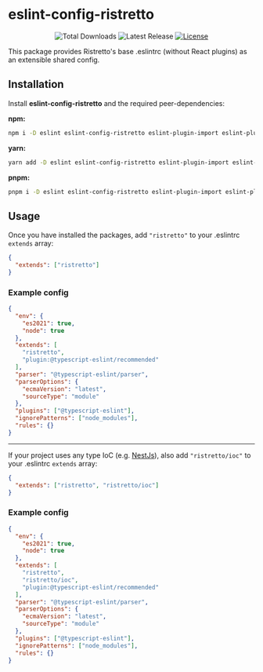 # eslint-config-ristretto

<p align="center">
    <img src="https://img.shields.io/npm/dt/eslint-config-ristretto.svg" alt="Total Downloads" />
    <img src="https://img.shields.io/npm/v/eslint-config-ristretto.svg" alt="Latest Release" />
    <a href="https://github.com/just-koohii/eslint-config-ristretto/blob/master/LICENSE"><img src="https://img.shields.io/npm/l/eslint-config-ristretto.svg" alt="License"></a>
</p>

This package provides Ristretto's base .eslintrc (without React plugins) as an extensible shared config.

## Installation

Install **eslint-config-ristretto** and the required peer-dependencies:

**npm:**

```bash
npm i -D eslint eslint-config-ristretto eslint-plugin-import eslint-plugin-promise eslint-import-resolver-typescript
```

**yarn:**

```bash
yarn add -D eslint eslint-config-ristretto eslint-plugin-import eslint-plugin-promise eslint-import-resolver-typescript
```

**pnpm:**

```bash
pnpm i -D eslint eslint-config-ristretto eslint-plugin-import eslint-plugin-promise eslint-import-resolver-typescript
```

## Usage

Once you have installed the packages, add `"ristretto"` to your .eslintrc `extends` array:

```json
{
  "extends": ["ristretto"]
}
```

### Example config

```json
{
  "env": {
    "es2021": true,
    "node": true
  },
  "extends": [
    "ristretto",
    "plugin:@typescript-eslint/recommended"
  ],
  "parser": "@typescript-eslint/parser",
  "parserOptions": {
    "ecmaVersion": "latest",
    "sourceType": "module"
  },
  "plugins": ["@typescript-eslint"],
  "ignorePatterns": ["node_modules"],
  "rules": {}
}
```
----

If your project uses any type IoC (e.g. [NestJs]("https://github.com/nestjs/nest")), also add `"ristretto/ioc"` to your .eslintrc `extends` array:

```json
{
  "extends": ["ristretto", "ristretto/ioc"]
}
```

### Example config

```json
{
  "env": {
    "es2021": true,
    "node": true
  },
  "extends": [
    "ristretto",
    "ristretto/ioc",
    "plugin:@typescript-eslint/recommended"
  ],
  "parser": "@typescript-eslint/parser",
  "parserOptions": {
    "ecmaVersion": "latest",
    "sourceType": "module"
  },
  "plugins": ["@typescript-eslint"],
  "ignorePatterns": ["node_modules"],
  "rules": {}
}
```